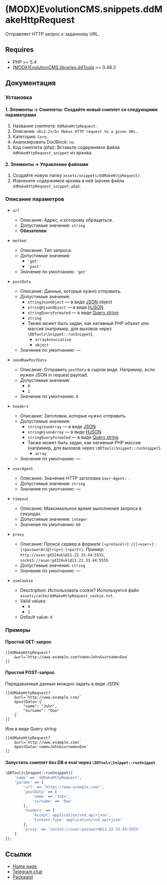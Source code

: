 # (MODX)EvolutionCMS.snippets.ddMakeHttpRequest

Отправляет HTTP запрос к заданному URL.


## Requires

* PHP >= 5.4
* [(MODX)EvolutionCMS.libraries.ddTools](https://code.divandesign.biz/modx/ddtools) >= 0.48.2


## Документация


### Установка


#### 1. Элементы → Сниппеты: Создайте новый сниппет со следующими параметрами

1. Название сниппета: `ddMakeHttpRequest`.
2. Описание: `<b>2.2</b> Makes HTTP request to a given URL.`.
3. Категория: `Core`.
4. Анализировать DocBlock: `no`.
5. Код сниппета (php): Вставьте содержимое файла `ddMakeHttpRequest_snippet` из архива.


#### 2. Элементы → Управление файлами

1. Создайте новую папку `assets/snippets/ddMakeHttpRequest/`.
2. Извлеките содержимое архива в неё (кроме файла `ddMakeHttpRequest_snippet.php`).


### Описание параметров

* `url`
	* Описание: Адрес, к которому обращаться.
	* Допустимые значения: `string`
	* **Обязателен**
	
* `method`
	* Описание: Тип запроса.
	* Допустимые значения:
		* `'get'`
		* `'post'`
	* Значение по умолчанию: `'get'`
	
* `postData`
	* Описание: Данные, которые нужно отправить.
	* Допустимые значения:
		* `stringJsonObject` — в виде [JSON](https://en.wikipedia.org/wiki/JSON) object
		* `stringHjsonObject` — в виде [HJSON](https://hjson.github.io/)
		* `stringQueryFormated` — в виде [Query string](https://en.wikipedia.org/wiki/Query_string)
		* `string`
		* Также может быть задан, как нативный PHP объект или массив (например, для вызовов через `\DDTools\Snippet::runSnippet`).
			* `arrayAssociative`
			* `object`
	* Значение по умолчанию: —
	
* `sendRawPostData`
	* Описание: Отправить `postData` в сыром виде. Например, если нужен JSON in request payload.
	* Допустимые значения:
		* `0`
		* `1`
	* Значение по умолчанию: `0`
	
* `headers`
	* Описание: Заголовки, которые нужно отправить.
	* Допустимые значения:
		* `stringJsonArray` — в виде [JSON](https://en.wikipedia.org/wiki/JSON)
		* `stringHjsonArray` — в виде [HJSON](https://hjson.github.io/)
		* `stringQueryFormated` — в виде [Query string](https://en.wikipedia.org/wiki/Query_string)
		* Также может быть задан, как нативный PHP массив (например, для вызовов через `\DDTools\Snippet::runSnippet`).
			* `array`
	* Значение по умолчанию: —
	
* `userAgent`
	* Описание: Значение HTTP заголовка `User-Agent: `.
	* Допустимые значения: `string`
	* Значение по умолчанию: —
	
* `timeout`
	* Описание: Максимальное время выполнения запроса в секундах.
	* Допустимые значения: `integer`
	* Значение по умолчанию: `60`
	
* `proxy`
	* Описание: Прокси сервер в формате `[+protocol+]://[+user+]:[+password+]@[+ip+]:[+port+]`. Пример: `http://asan:gd324ukl@11.22.33.44:5555`, `socks5://asan:gd324ukl@11.22.33.44:5555`.
	* Допустимые значения: `string`
	* Значение по умолчанию: —
	
* `useCookie`
	* Desctription: Использовать cookie? Используется файл `assets/cache/ddMakeHttpRequest_cookie.txt`.
	* Valid values:
		* `0`
		* `1`
	* Default value: `0`


### Примеры


#### Простой GET-запрос

```
[[ddMakeHttpRequest?
	&url=`http://www.example.com?name=John&surname=Doe`
]]
```


#### Простой POST-запрос

Передаваемые данные мождно задать в виде JSON:

```
[[ddMakeHttpRequest?
	&url=`http://www.example.com/`
	&postData=`{
		"name": "John",
		"surname": "Doe"
	}`
]]
```

Или в виде Query string:

```
[[ddMakeHttpRequest?
	&url=`http://www.example.com/`
	&postData=`name=John&surname=Doe`
]]
```


#### Запустить сниппет без DB и eval через `\DDTools\Snippet::runSnippet`

```php
\DDTools\Snippet::runSnippet([
	'name' => 'ddMakeHttpRequest',
	'params' => [
		'url' => 'https://www.example.com/',
		'postData' => [
			'name' => 'John',
			'surname' => 'Doe'
		],
		'headers' => [
			'Accept: application/vnd.api+json',
			'Content-Type: application/vnd.api+json'
		],
		'proxy' => 'socks5://user:password@11.22.33.44:5555'
	]
]);
```


## Ссылки

* [Home page](https://code.divandesign.ru/modx/ddmakehttprequest)
* [Telegram chat](https://t.me/dd_code)
* [Packagist](https://packagist.org/packages/dd/evolutioncms-snippets-ddmakehttprequest)


<link rel="stylesheet" type="text/css" href="https://DivanDesign.ru/assets/files/ddMarkdown.css" />